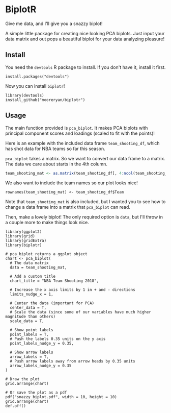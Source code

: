 # BiplotR

Give me data, and I'll give you a snazzy biplot!

A simple little package for creating nice looking PCA biplots.  Just input your data matrix and out pops a beautiful biplot for your data analyzing pleasure!

## Install

You need the `devtools` R package to install.  If you don't have it, install it first.

```
install.packages("devtools")
```

Now you can install `biplotr`!

```
library(devtools)
install_github("mooreryan/biplotr")
```

## Usage

The main function provided is `pca_biplot`.  It makes PCA biplots with principal component scores and loadings (scaled to fit with the points)!

Here is an example with the included data frame `team_shooting_df`, which has shot data for NBA teams so far this season.

`pca_biplot` takes a matrix.  So we want to convert our data frame to a matrix.  The data we care about starts in the 4th column.

```R
team_shooting_mat <- as.matrix(team_shooting_df[, 4:ncol(team_shooting_df)])
```

We also want to include the team names so our plot looks nice!

```
rownames(team_shooting_mat) <- team_shooting_df$Team
```

Note that `team_shooting_mat` is also included, but I wanted you to see how to change a data frame into a matrix that `pca_biplot` can read.

Then, make a lovely biplot!  The only required option is `data`, but I'll throw in a couple more to make things look nice.

```
library(ggplot2)
library(grid)
library(gridExtra)
library(biplotr)

# pca_biplot returns a ggplot object
chart <- pca_biplot(
  # The data matrix
  data = team_shooting_mat,
  
  # Add a custom title
  chart_title = "NBA Team Shooting 2018",
  
  # Increase the x axis limits by 1 in + and - directions
  limits_nudge_x = 1,
  
  # Center the data (important for PCA)
  center_data = T,
  # Scale the data (since some of our variables have much higher magnitude than others)
  scale_data = T,
  
  # Show point labels
  point_labels = T,
  # Push the labels 0.35 units on the y axis
  point_labels_nudge_y = 0.35,
  
  # Show arrow labels
  arrow_labels = T,
  # Push arrow labels away from arrow heads by 0.35 units
  arrow_labels_nudge_y = 0.35
)

# Draw the plot
grid.arrange(chart)

# Or save the plot as a pdf
pdf("snazzy_biplot.pdf", width = 10, height = 10)
grid.arrange(chart)
def.off()
```

